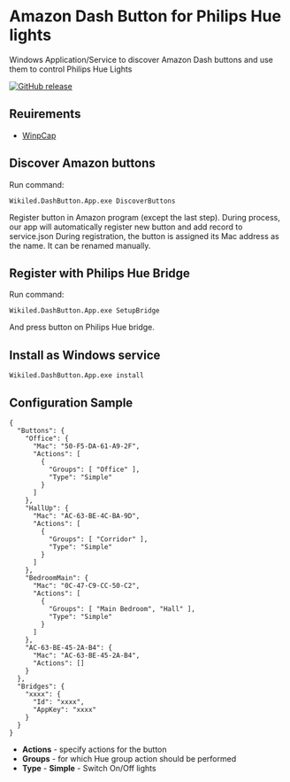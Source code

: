 # Amazon Dash Button for Philips Hue lights 

Windows Application/Service to discover Amazon Dash buttons and use them to control Philips Hue Lights

[![GitHub release](https://img.shields.io/github/release/qubyte/rubidium.svg)]()

## Reuirements

* [WinpCap](https://www.winpcap.org/install/default.htm)


## Discover Amazon buttons

Run command:
```
Wikiled.DashButton.App.exe DiscoverButtons
```

Register button in Amazon program (except the last step). 
During process, our app will automatically register new button and add record to service.json
During registration, the button is assigned its Mac address as the name. It can be renamed manually.

## Register with Philips Hue Bridge

Run command:
```
Wikiled.DashButton.App.exe SetupBridge
```

And press button on Philips Hue bridge.


## Install as Windows service
```
Wikiled.DashButton.App.exe install
```

## Configuration Sample

```
{
  "Buttons": {
    "Office": {
      "Mac": "50-F5-DA-61-A9-2F",
      "Actions": [
        {
          "Groups": [ "Office" ],
          "Type": "Simple"
        }
      ]
    },
    "HallUp": {
      "Mac": "AC-63-BE-4C-BA-9D",
      "Actions": [
        {
          "Groups": [ "Corridor" ],
          "Type": "Simple"
        }
      ]
    },
    "BedroomMain": {
      "Mac": "0C-47-C9-CC-50-C2",
      "Actions": [
        {
          "Groups": [ "Main Bedroom", "Hall" ],
          "Type": "Simple"
        }
      ]
    },
    "AC-63-BE-45-2A-B4": {
      "Mac": "AC-63-BE-45-2A-B4",
      "Actions": []
    }
  },
  "Bridges": {
    "xxxx": {
      "Id": "xxxx",
      "AppKey": "xxxx"
    }
  }
}
```

-  **Actions** - specify actions for the button
-  **Groups** - for which Hue group action should be performed
-  **Type** - **Simple** - Switch On/Off lights